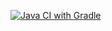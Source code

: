 [![Java CI with Gradle](https://github.com/Buslich/DZ5_Task1_Auto/actions/workflows/gradle.yml/badge.svg)](https://github.com/Buslich/DZ5_Task1_Auto/actions/workflows/gradle.yml)